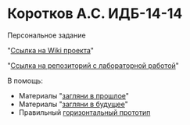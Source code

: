 # Коротков А.С. ИДБ-14-14

Персональное задание

"[Ссылка на Wiki проекта](https://github.com/Zato4ka/Laba/wiki)"

"[Ссылка на репозиторий с лабораторной работой](https://github.com/Zato4ka/Laba)"

В помощь:
* Материалы "[загляни в прошлое](https://github.com/stankin/oop/wiki)"
* Материалы "[загляни в будущее](https://github.com/stankin/inet-2017/wiki)"
* Правильный [горизонтальный прототип](https://github.com/jhupanen/jhupanen.github.io)
